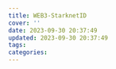 ```yaml
---
title: WEB3-StarknetID
cover: ''
date: 2023-09-30 20:37:49
updated: 2023-09-30 20:37:49
tags:
categories:
---
```

